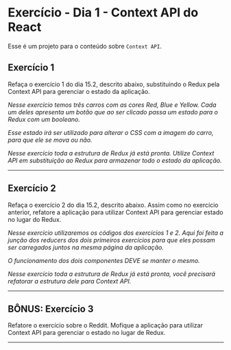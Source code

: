 # Exercício - Dia 1 - Context API do React

Esse é um projeto para o conteúdo sobre `Context API`.

## Exercício 1

Refaça o exercício 1 do dia 15.2, descrito abaixo, substituindo o Redux pela Context API para gerenciar o estado da aplicação.

_Nesse exercício temos três carros com as cores Red, Blue e Yellow. Cada um deles apresenta um botão que ao ser clicado passa um estado para o Redux com um booleano._

_Esse estado irá ser utilizado para alterar o CSS com a imagem do carro, para que ele se mova ou não._

_Nesse exercício toda a estrutura de Redux já está pronta. Utilize Context API em substituição ao Redux para armazenar todo o estado da aplicação._

---

## Exercício 2

Refaça o exercício 2 do dia 15.2, descrito abaixo. Assim como no exercício anterior, refatore a aplicação para utilizar Context API para gerenciar estado no lugar do Redux.

_Nesse exercício utilizaremos os códigos dos exercícios 1 e 2. Aqui foi feita a junção dos reducers dos dois primeiros exercícios para que eles possam ser carregados juntos na mesma página da aplicação._

_O funcionamento dos dois componentes DEVE se manter o mesmo._

_Nesse exercício toda a estrutura de Redux já está pronta, você precisará refatorar a estrutura dele para Context API._

---

## BÔNUS: Exercício 3

Refatore o exercício sobre o Reddit. Mofique a aplicação para utilizar Context API para gerenciar o estado no lugar de Redux.

---
